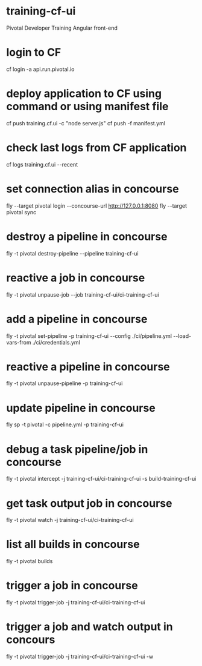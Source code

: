 # training-cf-ui
Pivotal Developer Training Angular front-end

# login to CF
cf login -a api.run.pivotal.io

# deploy application to CF using command or using manifest file
cf push training.cf.ui -c "node server.js"
cf push -f manifest.yml

# check last logs from CF application
cf logs training.cf.ui --recent
 
# set connection alias in concourse
fly --target pivotal login --concourse-url http://127.0.0.1:8080
fly --target pivotal sync

# destroy a pipeline in concourse
fly -t pivotal destroy-pipeline --pipeline training-cf-ui

# reactive a job in concourse
fly -t pivotal unpause-job --job training-cf-ui/ci-training-cf-ui

# add a pipeline in concourse
fly -t pivotal set-pipeline -p training-cf-ui --config ./ci/pipeline.yml --load-vars-from ./ci/credentials.yml

# reactive a pipeline in concourse
fly -t pivotal unpause-pipeline -p training-cf-ui

# update pipeline in concourse
fly sp -t pivotal -c pipeline.yml -p training-cf-ui

# debug a task pipeline/job in concourse
fly -t pivotal intercept -j training-cf-ui/ci-training-cf-ui -s build-training-cf-ui

# get task output job in concourse 
fly -t pivotal watch -j training-cf-ui/ci-training-cf-ui

# list all builds in concourse
fly -t pivotal builds

# trigger a job in concourse
fly -t pivotal trigger-job -j training-cf-ui/ci-training-cf-ui

# trigger a job and watch output in concours
fly -t pivotal trigger-job -j training-cf-ui/ci-training-cf-ui -w
